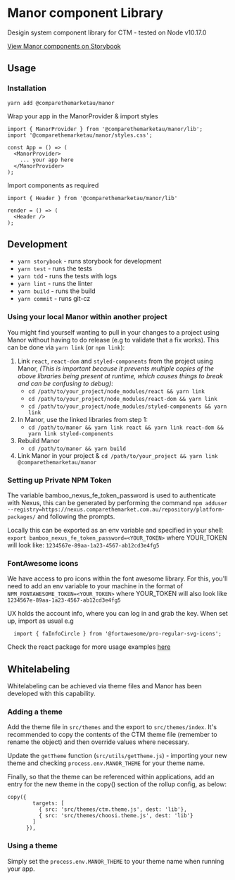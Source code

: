 # Manor component Library
Desigin system component library for CTM - tested on Node v10.17.0

[View Manor components on Storybook](https://services.dev.comparethemarket.cloud/manor/)

## Usage

### Installation

`yarn add @comparethemarketau/manor`

Wrap your app in the ManorProvider & import styles

```
import { ManorProvider } from '@comparethemarketau/manor/lib';
import '@comparethemarketau/manor/styles.css';

const App = () => (
  <ManorProvider>
    ... your app here
  </ManorProvider>
);
```

Import components as required

```
import { Header } from '@comparethemarketau/manor/lib'

render = () => (
  <Header />
);
```

## Development

- `yarn storybook` - runs storybook for development
- `yarn test` - runs the tests
- `yarn tdd` - runs the tests with logs
- `yarn lint` - runs the linter
- `yarn build` - runs the build
- `yarn commit` - runs git-cz

### Using your local Manor within another project

You might find yourself wanting to pull in your changes to a project using Manor without having to do release (e.g to 
validate that a fix works). This can be done via `yarn link` (or `npm link`):

1. Link `react`, `react-dom` and `styled-components` from the project using Manor, 
*(This is important because it prevents multiple copies of the above libraries being present at runtime, which causes 
things to break and can be confusing to debug)*:
    * `cd /path/to/your_project/node_modules/react && yarn link`
    * `cd /path/to/your_project/node_modules/react-dom && yarn link`
    * `cd /path/to/your_project/node_modules/styled-components && yarn link`
2. In Manor, use the linked libraries from step 1:
    * `cd /path/to/manor && yarn link react && yarn link react-dom && yarn link styled-components`
3. Rebuild Manor
    * `cd /path/to/manor && yarn build`
4. Link Manor in your project
    & `cd /path/to/your_project && yarn link @comparethemarketau/manor`     


### Setting up  Private NPM Token
The variable bamboo_nexus_fe_token_password is used to authenticate with Nexus, this can be generated by performing the command `npm adduser --registry=https://nexus.comparethemarket.com.au/repository/platform-packages/` and following the prompts.

Locally this can be exported as an env variable and specified in your shell: `export bamboo_nexus_fe_token_password=<YOUR_TOKEN>` where YOUR_TOKEN will look like: `1234567e-89aa-1a23-4567-ab12cd3e4fg5`
                            
### FontAwesome icons
We have access to pro icons within the font awesome library. For this, you'll need to add an env variable to your machine in the format of `NPM_FONTAWESOME_TOKEN=<YOUR_TOKEN>` where YOUR_TOKEN will also look like `1234567e-89aa-1a23-4567-ab12cd3e4fg5`

UX holds the account info, where you can log in and grab the key. When set up, import as usual e.g

```
  import { faInfoCircle } from '@fortawesome/pro-regular-svg-icons';
```
Check the react package for more usage examples [here](https://github.com/FortAwesome/react-fontawesome)

## Whitelabeling
Whitelabeling can be achieved via theme files and Manor has been developed with this capability. 

### Adding a theme

Add the theme file in `src/themes` and the export to `src/themes/index`. It's recommended to copy the contents of the CTM
theme file (remember to rename the object) and then override values where necessary.

Update the `getTheme` function (`src/utils/getTheme.js`) - importing your new theme and checking `process.env.MANOR_THEME`
for your theme name.

Finally, so that the theme can be referenced within applications, add an entry for the new theme in the copy() section
of the rollup config, as below:

```
copy({
        targets: [
          { src: 'src/themes/ctm.theme.js', dest: 'lib'},
          { src: 'src/themes/choosi.theme.js', dest: 'lib'}
        ]
      }),
```

### Using a theme

Simply set the `process.env.MANOR_THEME` to your theme name when running your app.
